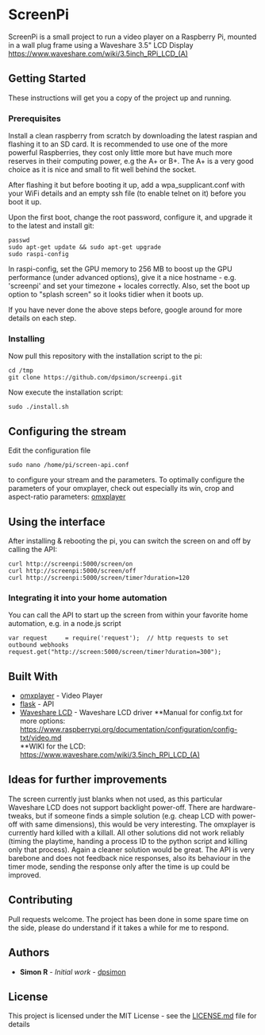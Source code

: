# ScreenPi

ScreenPi is a small project to run a video player on a Raspberry Pi, mounted in a wall plug frame using a Waveshare 3.5" LCD Display https://www.waveshare.com/wiki/3.5inch_RPi_LCD_(A)

## Getting Started

These instructions will get you a copy of the project up and running.

### Prerequisites

Install a clean raspberry from scratch by downloading the latest raspian and flashing it to an SD card. It is recommended to use one of the more powerful Raspberries, they cost only little more but have much more reserves in their computing power, e.g the A+ or B+.
The A+ is a very good choice as it is nice and small to fit well behind the socket.

After flashing it but before booting it up, add a wpa_supplicant.conf with your WiFi details and an empty ssh file (to enable telnet on it) before you boot it up.

Upon the first boot, change the root password,  configure it, and upgrade it to the latest and install git:
```
passwd
sudo apt-get update && sudo apt-get upgrade
sudo raspi-config
```
In raspi-config, set the GPU memory to 256 MB to boost up the GPU performance (under advanced options), give it a nice hostname - e.g. 'screenpi' and set your timezone + locales correctly. Also, set the boot up option to "splash screen" so it looks tidier when it boots up.

If you have never done the above steps before, google around for more details on each step.

### Installing

Now pull this repository with the installation script to the pi:
```
cd /tmp
git clone https://github.com/dpsimon/screenpi.git
```
Now execute the installation script:

```
sudo ./install.sh
```
## Configuring the stream

Edit the configuration file 
```
sudo nano /home/pi/screen-api.conf
```
to configure your stream and the parameters. To optimally configure the parameters of your omxplayer, check out especially its win, crop and aspect-ratio parameters: [omxplayer](https://github.com/huceke/omxplayer/)

## Using the interface

After installing & rebooting the pi, you can switch the screen on and off by calling the API:
```
curl http://screenpi:5000/screen/on
curl http://screenpi:5000/screen/off
curl http://screenpi:5000/screen/timer?duration=120
```

### Integrating it into your home automation

You can call the API to start up the screen from within your favorite home automation, e.g. in a node.js script 
```
var request     = require('request');  // http requests to set outbound webhooks
request.get("http://screen:5000/screen/timer?duration=300");
```

## Built With

* [omxplayer](https://github.com/huceke/omxplayer/) - Video Player
* [flask](https://github.com/pallets/flask) - API
* [Waveshare LCD](https://github.com/waveshare/LCD-show) - Waveshare LCD driver
**Manual for config.txt for more options: https://www.raspberrypi.org/documentation/configuration/config-txt/video.md  
**WIKI for the LCD: https://www.waveshare.com/wiki/3.5inch_RPi_LCD_(A)

## Ideas for further improvements

The screen currently just blanks when not used, as this particular Waveshare LCD does not support backlight power-off. There are hardware-tweaks, but if someone finds a simple solution (e.g. cheap LCD with power-off with same dimensions), this would be very interesting.
The omxplayer is currently hard killed with a killall. All other solutions did not work reliably (timing the playtime, handing a process ID to the python script and killing only that process). Again a cleaner solution would be great. 
The API is very barebone and does not feedback nice responses, also its behaviour in the timer mode, sending the response only after the time is up could be improved.

## Contributing

Pull requests welcome. The project has been done in some spare time on the side, please do understand if it takes a while for me to respond.

## Authors

* **Simon R** - *Initial work* - [dpsimon](https://github.com/dpsimon)

## License

This project is licensed under the MIT License - see the [LICENSE.md](LICENSE.md) file for details
